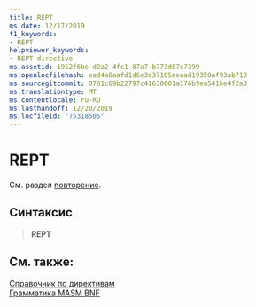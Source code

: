 ```yaml
---
title: REPT
ms.date: 12/17/2019
f1_keywords:
- REPT
helpviewer_keywords:
- REPT directive
ms.assetid: 1952f6be-d2a2-4fc1-87a7-b773d07c7399
ms.openlocfilehash: ead4a8aafd1d6e3c37105aeaad19350af93ab710
ms.sourcegitcommit: 0781c69b22797c41630601a176b9ea541be4f2a3
ms.translationtype: MT
ms.contentlocale: ru-RU
ms.lasthandoff: 12/20/2019
ms.locfileid: "75318505"
---
```

# <a name="rept"></a>REPT

См. раздел [повторение](repeat.md).

## <a name="syntax"></a>Синтаксис

> **REPT**

## <a name="see-also"></a>См. также:

[Справочник по директивам](directives-reference.md)\
[Грамматика MASM BNF](masm-bnf-grammar.md)
